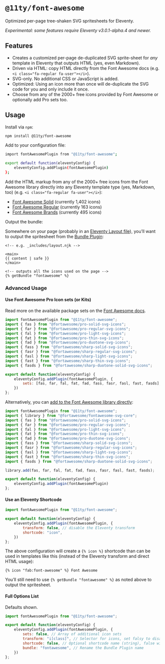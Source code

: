 # `@11ty/font-awesome`

Optimized per-page tree-shaken SVG spritesheets for Eleventy.

_Experimental: some features require Eleventy v3.0.1-alpha.4 and newer._

## Features

- Creates a customized per-page de-duplicated SVG sprite-sheet for _any_ template in Eleventy that outputs HTML (yes, even Markdown).
- Driven via HTML: copy HTML directly from the Font Awesome docs (e.g. `<i class="fa-regular fa-user"></i>`).
- SVG-only. No additional CSS or JavaScript is added.
- Optimized: Using an icon more than once will de-duplicate the SVG code for you and only include it once.
- Choose from any of the 2000+ free icons provided by Font Awesome or optionally add Pro sets too.

## Usage

Install via `npm`:

```sh
npm install @11ty/font-awesome
```

Add to your configuration file:

```sh
import fontAwesomePlugin from "@11ty/font-awesome";

export default function(eleventyConfig) {
	eleventyConfig.addPlugin(fontAwesomePlugin)
};
```

Add the HTML markup from any of the 2000+ free icons from the Font Awesome library directly into any Eleventy template type (yes, Markdown, too) (e.g. `<i class="fa-regular fa-user"></i>`):

- [Font Awesome Solid](https://fontawesome.com/search?o=r&ic=free&s=solid) (currently 1,402 icons)
- [Font Awesome Regular](https://fontawesome.com/search?o=r&ic=free&s=regular) (currently 163 icons)
- [Font Awesome Brands](https://fontawesome.com/search?o=r&ic=free&ip=brands) (currently 495 icons)

Output the bundle:

Somewhere on your page (probably in an [Eleventy Layout file](https://www.11ty.dev/docs/layouts/)), you’ll want to output the spritesheet from the [Bundle Plugin](https://www.11ty.dev/docs/plugins/bundle/):

```njk
<!-- e.g. _includes/layout.njk -->

<main>
{{ content | safe }}
</main>

<!-- outputs all the icons used on the page -->
{% getBundle "fontawesome" %}
```

### Advanced Usage

#### Use Font Awesome Pro Icon sets (or Kits)

Read more on the available package sets on the [Font Awesome docs](https://docs.fontawesome.com/apis/javascript/import-icons#svg-icon-package-names).

```js
import fontAwesomePlugin from "@11ty/font-awesome";
import { fas } from "@fortawesome/pro-solid-svg-icons";
import { far } from "@fortawesome/pro-regular-svg-icons";
import { fal } from "@fortawesome/pro-light-svg-icons";
import { fat } from "@fortawesome/pro-thin-svg-icons";
import { fad } from "@fortawesome/pro-duotone-svg-icons";
import { fass } from "@fortawesome/sharp-solid-svg-icons";
import { fasr } from "@fortawesome/sharp-regular-svg-icons";
import { fasl } from "@fortawesome/sharp-light-svg-icons";
import { fast } from "@fortawesome/sharp-thin-svg-icons";
import { fasds } from "@fortawesome/sharp-duotone-solid-svg-icons";

export default function(eleventyConfig) {
	eleventyConfig.addPlugin(fontAwesomePlugin, {
		sets: [fas, far, fal, fat, fad, fass, fasr, fasl, fast, fasds],
	})
};
```

Alternatively, you can [add to the Font Awesome library directly](https://docs.fontawesome.com/apis/javascript/icon-library#adding-icons-to-the-library):

```js
import fontAwesomePlugin from "@11ty/font-awesome";
import { library } from "@fortawesome/fontawesome-svg-core";
import { fas } from "@fortawesome/pro-solid-svg-icons";
import { far } from "@fortawesome/pro-regular-svg-icons";
import { fal } from "@fortawesome/pro-light-svg-icons";
import { fat } from "@fortawesome/pro-thin-svg-icons";
import { fad } from "@fortawesome/pro-duotone-svg-icons";
import { fass } from "@fortawesome/sharp-solid-svg-icons";
import { fasr } from "@fortawesome/sharp-regular-svg-icons";
import { fasl } from "@fortawesome/sharp-light-svg-icons";
import { fast } from "@fortawesome/sharp-thin-svg-icons";
import { fasds } from "@fortawesome/sharp-duotone-solid-svg-icons";

library.add(fas, far, fal, fat, fad, fass, fasr, fasl, fast, fasds);

export default function(eleventyConfig) {
	eleventyConfig.addPlugin(fontAwesomePlugin)
};
```

#### Use an Eleventy Shortcode

```js
import fontAwesomePlugin from "@11ty/font-awesome";

export default function(eleventyConfig) {
	eleventyConfig.addPlugin(fontAwesomePlugin, {
		transform: false, // disable the Eleventy transform
		shortcode: "icon",
	})
};
```

The above configuration will create a `{% icon %}` shortcode than can be used in templates like this (instead of the Eleventy transform and direct HTML usage):

```njk
{% icon "fab:font-awesome" %} Font Awesome
```

You’ll still need to use `{% getBundle "fontawesome" %}` as noted above to output the spritesheet.

#### Full Options List

Defaults shown.

```js
import fontAwesomePlugin from "@11ty/font-awesome";

export default function(eleventyConfig) {
	eleventyConfig.addPlugin(fontAwesomePlugin, {
		sets: false, // Array of additional icon sets
		transform: "i[class]", // Selector for icons, set falsy to disable the transform
		shortcode: false, // Optional shortcode name (string), false will disable
		bundle: "fontawesome", // Rename the Bundle Plugin name
	})
};
```